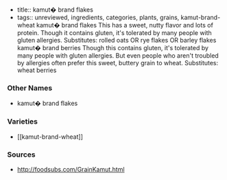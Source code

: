 - title:: kamut� brand flakes
- tags:: unreviewed, ingredients, categories, plants, grains, kamut-brand-wheat
kamut� brand flakes This has a sweet, nutty flavor and lots of protein. Though it contains gluten, it's tolerated by many people with gluten allergies. Substitutes: rolled oats OR rye flakes OR barley flakes kamut� brand berries Though this contains gluten, it's tolerated by many people with gluten allergies. But even people who aren't troubled by allergies often prefer this sweet, buttery grain to wheat. Substitutes: wheat berries

### Other Names

* kamut� brand flakes

### Varieties

* [[kamut-brand-wheat]]

### Sources
* http://foodsubs.com/GrainKamut.html
